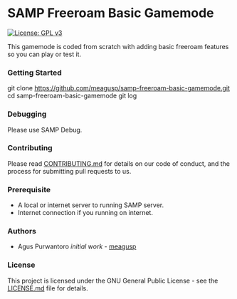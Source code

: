 # SAMP Freeroam Basic Gamemode

[![License: GPL v3](https://img.shields.io/badge/License-GPL%20v3-blue.svg)](https://www.gnu.org/licenses/gpl-3.0)

This gamemode is coded from scratch with adding basic freeroam features so you can play or test it.

### Getting Started

git clone https://github.com/meagusp/samp-freeroam-basic-gamemode.git
cd samp-freeroam-basic-gamemode
git log

### Debugging

Please use SAMP Debug.


### Contributing

Please read [CONTRIBUTING.md](CONTRIBUTING.md) for details on our code of conduct, and the process for submitting pull requests to us.

### Prerequisite

* A local or internet server to running SAMP server.
* Internet connection if you running on internet.

### Authors

* Agus Purwantoro *initial work* - [meagusp](https://github.com/meagusp)

### License

This project is licensed under the GNU General Public License - see the [LICENSE.md](LICENSE.md) file for details.
